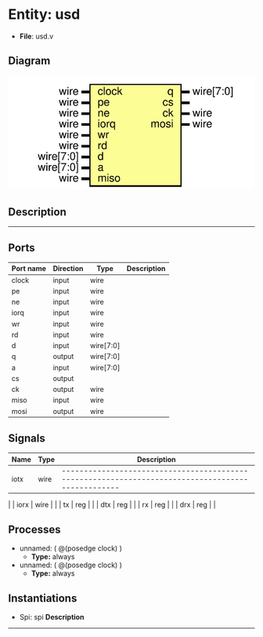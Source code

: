 # Entity: usd

- **File**: usd.v
## Diagram

![Diagram](usd.svg "Diagram")
## Description

-------------------------------------------------------------------------------------------------

## Ports

| Port name | Direction | Type      | Description |
| --------- | --------- | --------- | ----------- |
| clock     | input     | wire      |             |
| pe        | input     | wire      |             |
| ne        | input     | wire      |             |
| iorq      | input     | wire      |             |
| wr        | input     | wire      |             |
| rd        | input     | wire      |             |
| d         | input     | wire[7:0] |             |
| q         | output    | wire[7:0] |             |
| a         | input     | wire[7:0] |             |
| cs        | output    |           |             |
| ck        | output    | wire      |             |
| miso      | input     | wire      |             |
| mosi      | output    | wire      |             |
## Signals

| Name | Type | Description                                                                                         |
| ---- | ---- | --------------------------------------------------------------------------------------------------- |
| iotx | wire | -------------------------------------------------------------------------------------------------
  |
| iorx | wire |                                                                                                     |
| tx   | reg  |                                                                                                     |
| dtx  | reg  |                                                                                                     |
| rx   | reg  |                                                                                                     |
| drx  | reg  |                                                                                                     |
## Processes
- unnamed: ( @(posedge clock) )
  - **Type:** always
- unnamed: ( @(posedge clock) )
  - **Type:** always
## Instantiations

- Spi: spi
**Description**
-------------------------------------------------------------------------------------------------

